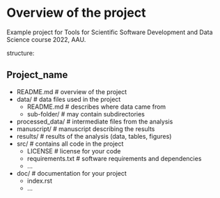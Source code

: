 # Overview of the project

Example project for Tools for Scientific Software Development and Data Science course 2022, AAU. 

structure:

## Project_name

- README.md             # overview of the project
- data/                 # data files used in the project
    - README.md         # describes where data came from
    - sub-folder/       # may contain subdirectories
- processed_data/       # intermediate files from the analysis
- manuscript/           # manuscript describing the results
- results/              # results of the analysis (data, tables, figures)
- src/                  # contains all code in the project
    - LICENSE           # license for your code
    - requirements.txt  # software requirements and dependencies
    - ...
- doc/                  # documentation for your project
    - index.rst
    - ...
